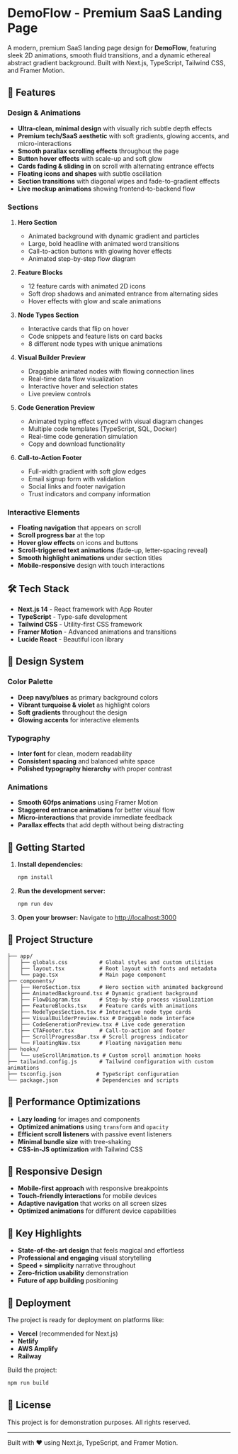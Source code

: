 # DemoFlow - Premium SaaS Landing Page

A modern, premium SaaS landing page design for **DemoFlow**, featuring sleek 2D animations, smooth fluid transitions, and a dynamic ethereal abstract gradient background. Built with Next.js, TypeScript, Tailwind CSS, and Framer Motion.

## 🚀 Features

### Design & Animations
- **Ultra-clean, minimal design** with visually rich subtle depth effects
- **Premium tech/SaaS aesthetic** with soft gradients, glowing accents, and micro-interactions
- **Smooth parallax scrolling effects** throughout the page
- **Button hover effects** with scale-up and soft glow
- **Cards fading & sliding in** on scroll with alternating entrance effects
- **Floating icons and shapes** with subtle oscillation
- **Section transitions** with diagonal wipes and fade-to-gradient effects
- **Live mockup animations** showing frontend-to-backend flow

### Sections
1. **Hero Section**
   - Animated background with dynamic gradient and particles
   - Large, bold headline with animated word transitions
   - Call-to-action buttons with glowing hover effects
   - Animated step-by-step flow diagram

2. **Feature Blocks**
   - 12 feature cards with animated 2D icons
   - Soft drop shadows and animated entrance from alternating sides
   - Hover effects with glow and scale animations

3. **Node Types Section**
   - Interactive cards that flip on hover
   - Code snippets and feature lists on card backs
   - 8 different node types with unique animations

4. **Visual Builder Preview**
   - Draggable animated nodes with flowing connection lines
   - Real-time data flow visualization
   - Interactive hover and selection states
   - Live preview controls

5. **Code Generation Preview**
   - Animated typing effect synced with visual diagram changes
   - Multiple code templates (TypeScript, SQL, Docker)
   - Real-time code generation simulation
   - Copy and download functionality

6. **Call-to-Action Footer**
   - Full-width gradient with soft glow edges
   - Email signup form with validation
   - Social links and footer navigation
   - Trust indicators and company information

### Interactive Elements
- **Floating navigation** that appears on scroll
- **Scroll progress bar** at the top
- **Hover glow effects** on icons and buttons
- **Scroll-triggered text animations** (fade-up, letter-spacing reveal)
- **Smooth highlight animations** under section titles
- **Mobile-responsive** design with touch interactions

## 🛠 Tech Stack

- **Next.js 14** - React framework with App Router
- **TypeScript** - Type-safe development
- **Tailwind CSS** - Utility-first CSS framework
- **Framer Motion** - Advanced animations and transitions
- **Lucide React** - Beautiful icon library

## 🎨 Design System

### Color Palette
- **Deep navy/blues** as primary background colors
- **Vibrant turquoise & violet** as highlight colors
- **Soft gradients** throughout the design
- **Glowing accents** for interactive elements

### Typography
- **Inter font** for clean, modern readability
- **Consistent spacing** and balanced white space
- **Polished typography hierarchy** with proper contrast

### Animations
- **Smooth 60fps animations** using Framer Motion
- **Staggered entrance animations** for better visual flow
- **Micro-interactions** that provide immediate feedback
- **Parallax effects** that add depth without being distracting

## 🚀 Getting Started

1. **Install dependencies:**
   ```bash
   npm install
   ```

2. **Run the development server:**
   ```bash
   npm run dev
   ```

3. **Open your browser:**
   Navigate to [http://localhost:3000](http://localhost:3000)

## 📁 Project Structure

```
├── app/
│   ├── globals.css          # Global styles and custom utilities
│   ├── layout.tsx           # Root layout with fonts and metadata
│   └── page.tsx             # Main page component
├── components/
│   ├── HeroSection.tsx      # Hero section with animated background
│   ├── AnimatedBackground.tsx # Dynamic gradient background
│   ├── FlowDiagram.tsx      # Step-by-step process visualization
│   ├── FeatureBlocks.tsx    # Feature cards with animations
│   ├── NodeTypesSection.tsx # Interactive node type cards
│   ├── VisualBuilderPreview.tsx # Draggable node interface
│   ├── CodeGenerationPreview.tsx # Live code generation
│   ├── CTAFooter.tsx        # Call-to-action and footer
│   ├── ScrollProgressBar.tsx # Scroll progress indicator
│   └── FloatingNav.tsx      # Floating navigation menu
├── hooks/
│   └── useScrollAnimation.ts # Custom scroll animation hooks
├── tailwind.config.js       # Tailwind configuration with custom animations
├── tsconfig.json           # TypeScript configuration
└── package.json            # Dependencies and scripts
```

## 🎯 Performance Optimizations

- **Lazy loading** for images and components
- **Optimized animations** using `transform` and `opacity`
- **Efficient scroll listeners** with passive event listeners
- **Minimal bundle size** with tree-shaking
- **CSS-in-JS optimization** with Tailwind CSS

## 📱 Responsive Design

- **Mobile-first approach** with responsive breakpoints
- **Touch-friendly interactions** for mobile devices
- **Adaptive navigation** that works on all screen sizes
- **Optimized animations** for different device capabilities

## 🌟 Key Highlights

- **State-of-the-art design** that feels magical and effortless
- **Professional and engaging** visual storytelling
- **Speed + simplicity** narrative throughout
- **Zero-friction usability** demonstration
- **Future of app building** positioning

## 🚀 Deployment

The project is ready for deployment on platforms like:
- **Vercel** (recommended for Next.js)
- **Netlify**
- **AWS Amplify**
- **Railway**

Build the project:
```bash
npm run build
```

## 📄 License

This project is for demonstration purposes. All rights reserved.

---

Built with ❤️ using Next.js, TypeScript, and Framer Motion.
